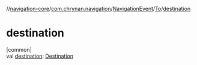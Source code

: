 //[navigation-core](../../../../index.md)/[com.chrynan.navigation](../../index.md)/[NavigationEvent](../index.md)/[To](index.md)/[destination](destination.md)

# destination

[common]\
val [destination](destination.md): [Destination](index.md)
